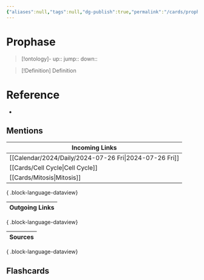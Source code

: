 ```yaml
---
{"aliases":null,"tags":null,"dg-publish":true,"permalink":"/cards/prophase/","dgPassFrontmatter":true}
---
```


# Prophase

> [!ontology]-
> up:: 
> jump:: 
> down:: 

> [!Definition] Definition
> 

# Reference
- 

## Mentions

| Incoming Links                                            |
| --------------------------------------------------------- |
| [[Calendar/2024/Daily/2024-07-26 Fri\|2024-07-26 Fri]] |
| [[Cards/Cell Cycle\|Cell Cycle]]                       |
| [[Cards/Mitosis\|Mitosis]]                             |

{ .block-language-dataview}

| Outgoing Links |
| -------------- |

{ .block-language-dataview}

| Sources |
| ------- |

{ .block-language-dataview}

## Flashcards 
